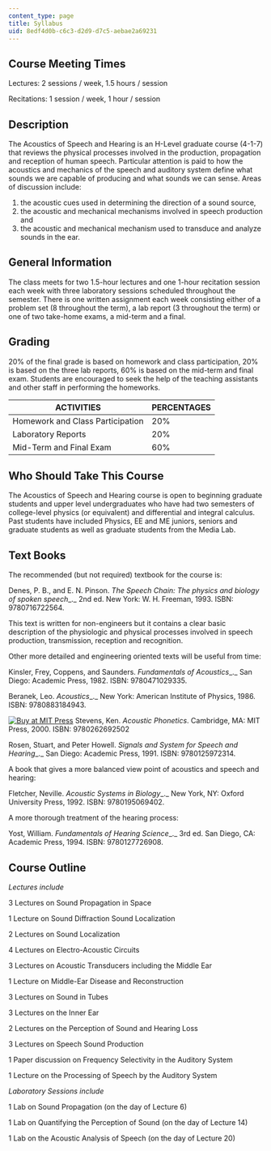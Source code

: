 ```yaml
---
content_type: page
title: Syllabus
uid: 8edf4d0b-c6c3-d2d9-d7c5-aebae2a69231
---
```


Course Meeting Times
--------------------

Lectures: 2 sessions / week, 1.5 hours / session

Recitations: 1 session / week, 1 hour / session

Description
-----------

The Acoustics of Speech and Hearing is an H-Level graduate course (4-1-7) that reviews the physical processes involved in the production, propagation and reception of human speech. Particular attention is paid to how the acoustics and mechanics of the speech and auditory system define what sounds we are capable of producing and what sounds we can sense. Areas of discussion include:

1.  the acoustic cues used in determining the direction of a sound source,
2.  the acoustic and mechanical mechanisms involved in speech production and
3.  the acoustic and mechanical mechanism used to transduce and analyze sounds in the ear.

General Information
-------------------

The class meets for two 1.5-hour lectures and one 1-hour recitation session each week with three laboratory sessions scheduled throughout the semester. There is one written assignment each week consisting either of a problem set (8 throughout the term), a lab report (3 throughout the term) or one of two take-home exams, a mid-term and a final.

Grading
-------

20% of the final grade is based on homework and class participation, 20% is based on the three lab reports, 60% is based on the mid-term and final exam. Students are encouraged to seek the help of the teaching assistants and other staff in performing the homeworks.

| ACTIVITIES | PERCENTAGES |
| --- | --- |
| Homework and Class Participation | 20% |
| Laboratory Reports | 20% |
| Mid-Term and Final Exam | 60% 

Who Should Take This Course
---------------------------

The Acoustics of Speech and Hearing course is open to beginning graduate students and upper level undergraduates who have had two semesters of college-level physics (or equivalent) and differential and integral calculus. Past students have included Physics, EE and ME juniors, seniors and graduate students as well as graduate students from the Media Lab.

Text Books
----------

The recommended (but not required) textbook for the course is:

Denes, P. B., and E. N. Pinson. _The Speech Chain: The physics and biology of spoken speech__._ 2nd ed. New York: W. H. Freeman, 1993. ISBN: 9780716722564.

This text is written for non-engineers but it contains a clear basic description of the physiologic and physical processes involved in speech production, transmission, reception and recognition.

Other more detailed and engineering oriented texts will be useful from time:

Kinsler, Frey, Coppens, and Saunders. _Fundamentals of Acoustics__._ San Diego: Academic Press, 1982. ISBN: 9780471029335.

Beranek, Leo. _Acoustics__._ New York: American Institute of Physics, 1986. ISBN: 9780883184943.

[![Buy at MIT Press](/images/mp_logo.gif)](https://mitpress.mit.edu/9780262692502) Stevens, Ken. _Acoustic Phonetics_. Cambridge, MA: MIT Press, 2000. ISBN: 9780262692502

Rosen, Stuart, and Peter Howell. _Signals and System for Speech and Hearing__._ San Diego: Academic Press, 1991. ISBN: 9780125972314.

A book that gives a more balanced view point of acoustics and speech and hearing:

Fletcher, Neville. _Acoustic Systems in Biology__._ New York, NY: Oxford University Press, 1992. ISBN: 9780195069402.

A more thorough treatment of the hearing process:

Yost, William. _Fundamentals of Hearing Science__._ 3rd ed. San Diego, CA: Academic Press, 1994. ISBN: 9780127726908.

Course Outline
--------------

_Lectures include_

3 Lectures on Sound Propagation in Space

1 Lecture on Sound Diffraction Sound Localization

2 Lectures on Sound Localization

4 Lectures on Electro-Acoustic Circuits

3 Lectures on Acoustic Transducers including the Middle Ear

1 Lecture on Middle-Ear Disease and Reconstruction

3 Lectures on Sound in Tubes

3 Lectures on the Inner Ear

2 Lectures on the Perception of Sound and Hearing Loss

3 Lectures on Speech Sound Production

1 Paper discussion on Frequency Selectivity in the Auditory System

1 Lecture on the Processing of Speech by the Auditory System

_Laboratory Sessions include_

1 Lab on Sound Propagation (on the day of Lecture 6)

1 Lab on Quantifying the Perception of Sound (on the day of Lecture 14)

1 Lab on the Acoustic Analysis of Speech (on the day of Lecture 20)